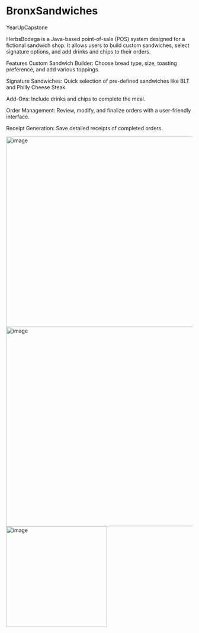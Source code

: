 # BronxSandwiches
YearUpCapstone

HerbsBodega is a Java-based point-of-sale (POS) system designed for a fictional sandwich shop. It allows users to build custom sandwiches, select signature options, and add drinks and chips to their orders.

Features
Custom Sandwich Builder: Choose bread type, size, toasting preference, and add various toppings.

Signature Sandwiches: Quick selection of pre-defined sandwiches like BLT and Philly Cheese Steak.

Add-Ons: Include drinks and chips to complete the meal.

Order Management: Review, modify, and finalize orders with a user-friendly interface.

Receipt Generation: Save detailed receipts of completed orders.

<img width="512" alt="image" src="https://github.com/user-attachments/assets/60206ebf-15fc-475e-a788-4ec5431127ac" />

<img width="536" alt="image" src="https://github.com/user-attachments/assets/4181b330-05ca-42cb-8dfe-0a441d78eaf8" />

<img width="271" alt="image" src="https://github.com/user-attachments/assets/33e35f67-46b9-4035-9f9f-c14dfd334109" />
